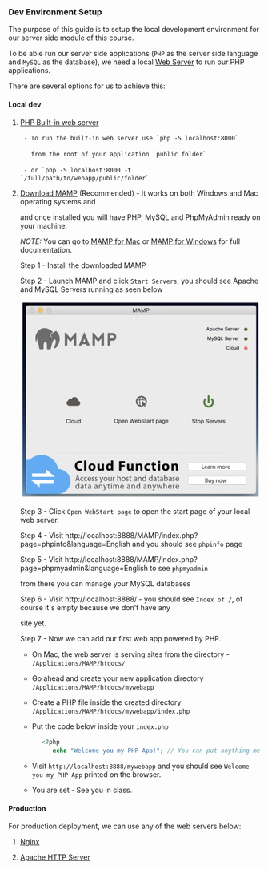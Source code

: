 ### Dev Environment Setup

The purpose of this guide is to setup the local development environment for our server side module of this course.

To be able run our server side applications (`PHP` as the server side language and `MySQL` as the database), we need a local [Web Server](https://en.wikipedia.org/wiki/Web_server) to run our PHP applications.

There are several options for us to achieve this:

#### Local dev

1. [PHP Built-in web server ](http://php.net/manual/en/features.commandline.webserver.php)

        - To run the built-in web server use `php -S localhost:8000`
        
          from the root of your application `public folder`
        
        - or `php -S localhost:8000 -t `/full/path/to/webapp/public/folder`

2. [Download MAMP](https://www.mamp.info/en/downloads/) (Recommended) - It works on both Windows and Mac operating systems and 
        
   and once installed you will have PHP, MySQL and PhpMyAdmin ready on your machine.
   
   *NOTE:* You can go to [MAMP for Mac](http://documentation.mamp.info/en/MAMP-Mac/) or [MAMP for Windows](http://documentation.mamp.info/en/MAMP-Windows/) for full documentation.

   Step 1 - Install the downloaded MAMP
        
   Step 2 - Launch MAMP and click `Start Servers`, you should see Apache and MySQL Servers running as seen below
        
   ![Alt text](./mamp_gui_on.png "Servers on")
      
   Step 3 - Click `Open WebStart page` to open the start page of your local web server.
      
   Step 4 - Visit http://localhost:8888/MAMP/index.php?page=phpinfo&language=English and you should see `phpinfo` page
        
   Step 5 - Visit http://localhost:8888/MAMP/index.php?page=phpmyadmin&language=English to see `phpmyadmin`
                
      from there you can manage your MySQL databases
               
   Step 6 - Visit http://localhost:8888/ - you should see `Index of /`, of course it's empty because we don't have any      
                
      site yet.
                
   Step 7 - Now we can add our first web app powered by PHP.
        
      - On Mac, the web server is serving sites from the directory - `/Applications/MAMP/htdocs/`

      - Go ahead and create your new application directory `/Applications/MAMP/htdocs/mywebapp`

      - Create a PHP file inside the created directory `/Applications/MAMP/htdocs/mywebapp/index.php`

      - Put the code below inside your `index.php`

      ```php
            <?php
               echo "Welcome you my PHP App!"; // You can put anything message inside the quote
      ```
      
      - Visit `http://localhost:8888/mywebapp` and you should see `Welcome you my PHP App` printed on the browser.
      
      - You are set - See you in class.


#### Production

For production deployment, we can use any of the web servers below:

1. [Nginx](https://nginx.org/en/)

2. [Apache HTTP Server](https://httpd.apache.org/)
